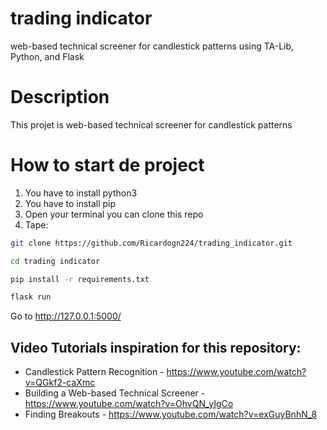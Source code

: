 # trading indicator 
web-based technical screener for candlestick patterns using TA-Lib, Python, and Flask

# Description 

This projet is web-based technical screener for candlestick patterns


# How to start de project

1)  You have to install python3 
2)  You have to install pip
3)  Open your terminal you can clone this repo
5)  Tape:
 ```bash
 git clone https://github.com/Ricardogn224/trading_indicator.git
 
 cd trading indicator 
 
 pip install -r requirements.txt
 
 flask run
  ```

Go to http://127.0.0.1:5000/


## Video Tutorials inspiration for this repository:

* Candlestick Pattern Recognition - https://www.youtube.com/watch?v=QGkf2-caXmc
* Building a Web-based Technical Screener - https://www.youtube.com/watch?v=OhvQN_yIgCo
* Finding Breakouts - https://www.youtube.com/watch?v=exGuyBnhN_8
